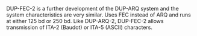 DUP-FEC-2 is a further development of the DUP-ARQ system and the system characteristics are very similar. Uses FEC instead of ARQ and runs at either 125 bd or 250 bd. Like DUP-ARQ-2, DUP-FEC-2 allows transmission of ITA-2 (Baudot) or ITA-5 (ASCII) characters.